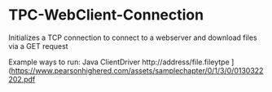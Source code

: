 # TPC-WebClient-Connection
Initializes a TCP connection to connect to a webserver and download files via a GET request

Example ways to run: Java ClientDriver http://address/file.fileytpe ](https://www.pearsonhighered.com/assets/samplechapter/0/1/3/0/0130322202.pdf
